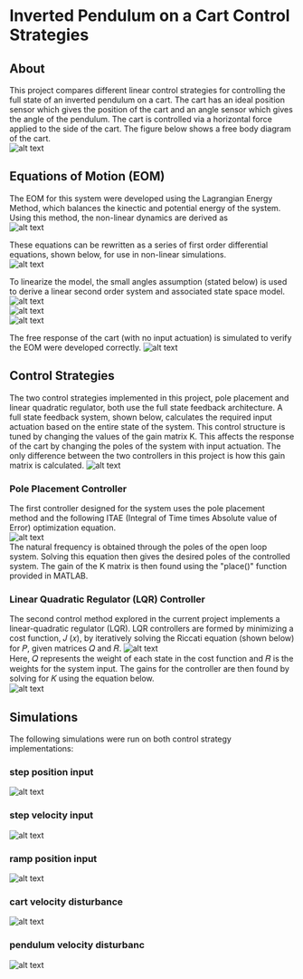 # Inverted Pendulum on a Cart Control Strategies
## About
This project compares different linear control strategies for controlling the full state of an inverted pendulum on a cart.  The cart has an ideal position sensor which gives the position of the cart and an angle sensor which gives the angle of the pendulum.  The cart is controlled via a horizontal force applied to the side of the cart.  The figure below shows a free body diagram of the cart.  
![alt text](https://github.com/cjbagwell/inverted-pendulum-control/blob/main/media/inverted_pendulum_fbd.png)

## Equations of Motion (EOM)
The EOM for this system were developed using the Lagrangian Energy Method, which balances the kinectic and potential energy of the system.  Using this method, the non-linear dynamics are derived as  
![alt text](https://github.com/cjbagwell/inverted-pendulum-control/blob/main/media/Second_Order_Nonlinear_EOM.png)  
  
These equations can be rewritten as a series of first order differential equations, shown below, for use in non-linear simulations.  
![alt text](https://github.com/cjbagwell/inverted-pendulum-control/blob/main/media/First_Order_Nonlinear_EOM.png)  
  
To linearize the model, the small angles assumption (stated below) is used to derive a linear second order system and associated state space model.  
![alt text](https://github.com/cjbagwell/inverted-pendulum-control/blob/main/media/Small_Angles_Assumption.png)  
![alt text](https://github.com/cjbagwell/inverted-pendulum-control/blob/main/media/Second_Order_Linear_EOM.png)  
![alt text](https://github.com/cjbagwell/inverted-pendulum-control/blob/main/media/State_Space_Equations.png)  

The free response of the cart (with no input actuation) is simulated to verify the EOM were developed correctly.
![alt text](https://github.com/cjbagwell/inverted-pendulum-control/blob/main/media/inverted-pendulum-free-response.gif)

## Control Strategies
The two control strategies implemented in this project, pole placement and linear quadratic regulator, both use the full state feedback architecture.
A full state feedback system, shown below, calculates the required input actuation based on the entire state of the system.  This control structure is tuned by changing the values of the gain matrix K.  This affects the response of the cart by changing the poles of the system with input actuation.  The only difference between the two controllers in this project is how this gain matrix is calculated.
![alt text](https://github.com/cjbagwell/inverted-pendulum-control/blob/main/media/Simulink_Model.png)  

### Pole Placement Controller  
The first controller designed for the system uses the pole placement method and the following ITAE (Integral of Time times Absolute value of Error) optimization equation.  
![alt text](https://github.com/cjbagwell/inverted-pendulum-control/blob/main/media/ITAE_Optimization_Equation.png)  
The natural frequency is obtained through the poles of the open loop system.  Solving this equation then gives the desired poles of the controlled system.  The gain of the K matrix is then found using the "place()" function provided in MATLAB.

### Linear Quadratic Regulator (LQR) Controller
The second control method explored in the current project implements a linear-quadratic regulator (LQR). LQR controllers are formed by minimizing a cost function, 𝐽 (𝑥), by iteratively solving the Riccati equation (shown below) for 𝑃, given matrices 𝑄 and 𝑅.
![alt text](https://github.com/cjbagwell/inverted-pendulum-control/blob/main/media/QR_Cost_Function.png)  
Here, 𝑄 represents the weight of each state in the cost function and 𝑅 is the weights for the system input. The gains for the controller are then found by solving for 𝐾 using the equation below.  
![alt text](https://github.com/cjbagwell/inverted-pendulum-control/blob/main/media/QR_Gain_Equation.png)  

## Simulations
The following simulations were run on both control strategy implementations:  
  
### step position input  
![alt text](https://github.com/cjbagwell/inverted-pendulum-control/blob/main/media/PP_vs_QR_Position_Step_Response.gif)  
  
### step velocity input  
![alt text](https://github.com/cjbagwell/inverted-pendulum-control/blob/main/media/PP_vs_QR_Velocity_Step_Response.gif)  
  
### ramp position input   
![alt text](https://github.com/cjbagwell/inverted-pendulum-control/blob/main/media/PP_vs_QR_Position_Ramp_Response.gif)  
  
### cart velocity disturbance  
![alt text](https://github.com/cjbagwell/inverted-pendulum-control/blob/main/media/PP_vs_QR_Cart_Velocity_Disturbance.gif)  
  
### pendulum velocity disturbanc     
![alt text](https://github.com/cjbagwell/inverted-pendulum-control/blob/main/media/PP_vs_QR_Pendulum_Velocity_Disturbance.gif)  
